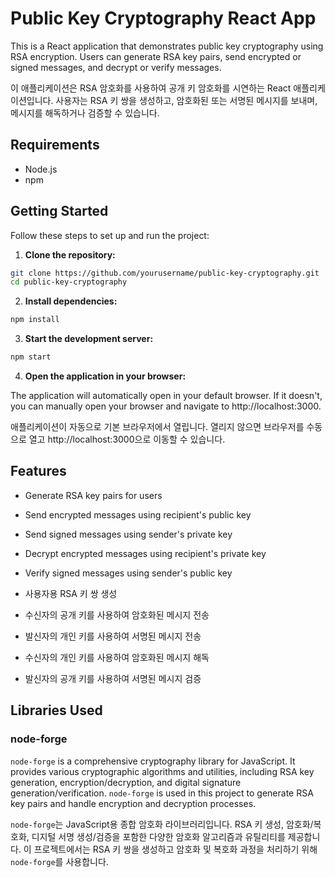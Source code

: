 # Public Key Cryptography React App

This is a React application that demonstrates public key cryptography using RSA encryption. Users can generate RSA key pairs, send encrypted or signed messages, and decrypt or verify messages.

이 애플리케이션은 RSA 암호화를 사용하여 공개 키 암호화를 시연하는 React 애플리케이션입니다. 사용자는 RSA 키 쌍을 생성하고, 암호화된 또는 서명된 메시지를 보내며, 메시지를 해독하거나 검증할 수 있습니다.

## Requirements

- Node.js
- npm

## Getting Started

Follow these steps to set up and run the project:

1. **Clone the repository:**
  ```sh
  git clone https://github.com/yourusername/public-key-cryptography.git
  cd public-key-cryptography
  ```
2. **Install dependencies:**
  ```sh
  npm install
  ```
3. **Start the development server:**
  ```sh
  npm start
  ```
4. **Open the application in your browser:**

The application will automatically open in your default browser. If it doesn't, you can manually open your browser and navigate to http://localhost:3000.

애플리케이션이 자동으로 기본 브라우저에서 열립니다. 열리지 않으면 브라우저를 수동으로 열고 http://localhost:3000으로 이동할 수 있습니다.

## Features

- Generate RSA key pairs for users
- Send encrypted messages using recipient's public key
- Send signed messages using sender's private key
- Decrypt encrypted messages using recipient's private key
- Verify signed messages using sender's public key

- 사용자용 RSA 키 쌍 생성

- 수신자의 공개 키를 사용하여 암호화된 메시지 전송

- 발신자의 개인 키를 사용하여 서명된 메시지 전송

- 수신자의 개인 키를 사용하여 암호화된 메시지 해독

- 발신자의 공개 키를 사용하여 서명된 메시지 검증

## Libraries Used

### node-forge

`node-forge` is a comprehensive cryptography library for JavaScript. It provides various cryptographic algorithms and utilities, including RSA key generation, encryption/decryption, and digital signature generation/verification. `node-forge` is used in this project to generate RSA key pairs and handle encryption and decryption processes.

`node-forge`는 JavaScript용 종합 암호화 라이브러리입니다. RSA 키 생성, 암호화/복호화, 디지털 서명 생성/검증을 포함한 다양한 암호화 알고리즘과 유틸리티를 제공합니다. 이 프로젝트에서는 RSA 키 쌍을 생성하고 암호화 및 복호화 과정을 처리하기 위해 `node-forge`를 사용합니다.